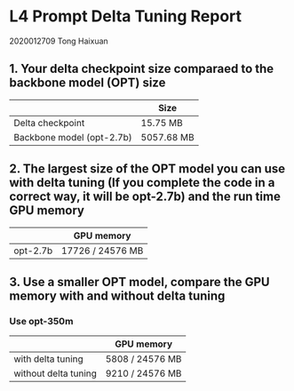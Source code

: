 # L4 Prompt Delta Tuning Report

2020012709 Tong Haixuan

## 1. Your delta checkpoint size comparaed to the backbone model (OPT) size

|                          |Size      |
|-                         |-         |
|Delta checkpoint          |15.75 MB  |
|Backbone model (opt-2.7b) |5057.68 MB|

## 2. The largest size of the OPT model you can use with delta tuning (If you complete the code in a correct way, it will be opt-2.7b) and the run time GPU memory

||GPU memory|
|-|-|
|opt-2.7b|17726 / 24576 MB|

## 3. Use a smaller OPT model, compare the GPU memory with and without delta tuning

### Use opt-350m

|                    |GPU memory     |
|-                   |-              |
|with delta tuning   |5808 / 24576 MB|
|without delta tuning|9210 / 24576 MB|
